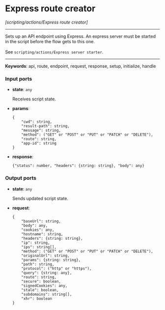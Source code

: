 # Express route creator

_[scripting/actions/Express route creator]_

---

Sets up an API endpoint using Express. An express server must be started in the script before the flow gets to this one.<br>
<br>
See `scripting/actions/Express server starter`.<br>

---

__Keywords__: api, route, endpoint, request, response, setup, initialize, handle

### Input ports

* __state__: ` any `

    Receives script state.<br>


* __params__: 
    ```
    {
        "cwd": string,
        "result-path": string,
        "message": string,
        "method": ("GET" or "POST" or "PUT" or "PATCH" or "DELETE"),
        "route": string,
        "app-id": string
    }
    ```


* __response__: 
    ```
    {"status": number, "headers": {string: string}, "body": any}
    ```

### Output ports

* __state__: ` any `

    Sends updated script state.<br>


* __request__: 
    ```
    {
        "baseUrl": string,
        "body": any,
        "cookies": any,
        "hostname": string,
        "headers": {string: string},
        "ip": string,
        "ips": string[],
        "method": ("GET" or "POST" or "PUT" or "PATCH" or "DELETE"),
        "originalUrl": string,
        "params": {string: string},
        "path": string,
        "protocol": ("http" or "https"),
        "query": {string: any},
        "route": string,
        "secure": boolean,
        "signedCookies": any,
        "stale": boolean,
        "subdomains": string[],
        "xhr": boolean
    }
    ```

